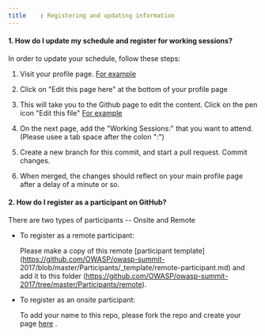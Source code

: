 ```yaml
---
title    : Registering and updating information
---
```


#### 1. How do I update my schedule and register for working sessions?
In order to update your schedule, follow these steps:

  1. Visit your profile page. [For example](http://owaspsummit.org/Participants/ticket-24h-sponsor/Francois-Raynaud.html) <!--- this is linking to a 2018 site that has an old OWASP logo-->

  2. Click on "Edit this page here" at the bottom of your profile page

  3. This will take you to the Github page to edit the content. Click on the pen icon "Edit this file"
[For example](https://github.com/OWASP/owasp-summit-2017/blob/master/Participants/ticket-24h-sponsor/Francois-Raynaud.md) <!--- this is a link to a 2017 repo using OWASP in name-->

  4. On the next page, add the "Working Sessions:" that you want to attend. (Please usee a tab space after the colon ":")

  5. Create a new branch for this commit, and start a pull request. Commit changes.

  6. When merged, the changes should reflect on your main profile page after a delay of a minute or so.


#### 2. How do I register as a participant on GitHub?

There are two types of participants -- Onsite and Remote

- To register as a remote participant:

   Please make a copy of this remote [participant template](https://github.com/OWASP/owasp-summit-    2017/blob/master/Participants/_template/remote-participant.md) <!--- this is a link to a 2017 repo using OWASP in name--> and add it to this folder (https://github.com/OWASP/owasp-summit-2017/tree/master/Participants/remote). <!--- this is a link to a 2017 repo using OWASP in name-->

- To register as an onsite participant:

   To add your name to this repo, please fork the repo and create your page [here](https://github.com/OWASP/owasp-summit-2017/tree/master/Participants) <!--- this is a link to a 2017 repo using OWASP in name--> .



